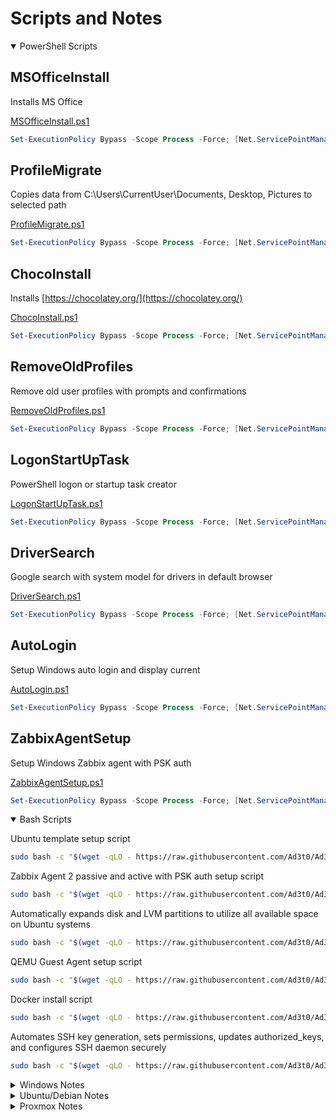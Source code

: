 # Scripts and Notes

<link rel="shortcut icon" type="image/x-icon" href="favicon.ico">
<script src="assets/js/copy-button.js"></script>

<details open="false">
<summary markdown="span"> PowerShell Scripts</summary>

## MSOfficeInstall

Installs MS Office

[MSOfficeInstall.ps1](https://raw.githubusercontent.com/Ad3t0/Ad3t0/master/powershell/MSOfficeInstall.ps1)

```powershell
Set-ExecutionPolicy Bypass -Scope Process -Force; [Net.ServicePointManager]::SecurityProtocol = [Net.SecurityProtocolType]::Tls12; iex ((New-Object System.Net.WebClient).DownloadString('https://raw.githubusercontent.com/Ad3t0/Ad3t0/master/powershell/MSOfficeInstall.ps1'))
```

## ProfileMigrate

Copies data from C:\Users\CurrentUser\Documents, Desktop, Pictures to selected path

[ProfileMigrate.ps1](https://raw.githubusercontent.com/Ad3t0/Ad3t0/master/powershell/ProfileMigrate.ps1)

```powershell
Set-ExecutionPolicy Bypass -Scope Process -Force; [Net.ServicePointManager]::SecurityProtocol = [Net.SecurityProtocolType]::Tls12; iex ((New-Object System.Net.WebClient).DownloadString('https://raw.githubusercontent.com/Ad3t0/Ad3t0/master/powershell/ProfileMigrate.ps1'))
```

## ChocoInstall

Installs [https://chocolatey.org/](https://chocolatey.org/)

[ChocoInstall.ps1](https://raw.githubusercontent.com/Ad3t0/Ad3t0/master/powershell/ChocoInstall.ps1)

```powershell
Set-ExecutionPolicy Bypass -Scope Process -Force; [Net.ServicePointManager]::SecurityProtocol = [Net.SecurityProtocolType]::Tls12; iex ((New-Object System.Net.WebClient).DownloadString('https://raw.githubusercontent.com/Ad3t0/Ad3t0/master/powershell/ChocoInstall.ps1'))
```

## RemoveOldProfiles

Remove old user profiles with prompts and confirmations

[RemoveOldProfiles.ps1](https://raw.githubusercontent.com/Ad3t0/Ad3t0/master/powershell/RemoveOldProfiles.ps1)

```powershell
Set-ExecutionPolicy Bypass -Scope Process -Force; [Net.ServicePointManager]::SecurityProtocol = [Net.SecurityProtocolType]::Tls12; iex ((New-Object System.Net.WebClient).DownloadString('https://raw.githubusercontent.com/Ad3t0/Ad3t0/master/powershell/RemoveOldProfiles.ps1'))
```

## LogonStartUpTask

PowerShell logon or startup task creator

[LogonStartUpTask.ps1](https://raw.githubusercontent.com/Ad3t0/Ad3t0/master/powershell/LogonStartUpTask.ps1)

```powershell
Set-ExecutionPolicy Bypass -Scope Process -Force; [Net.ServicePointManager]::SecurityProtocol = [Net.SecurityProtocolType]::Tls12; iex ((New-Object System.Net.WebClient).DownloadString('https://raw.githubusercontent.com/Ad3t0/Ad3t0/master/powershell/LogonStartUpTask.ps1'))
```

## DriverSearch

Google search with system model for drivers in default browser

[DriverSearch.ps1](https://raw.githubusercontent.com/Ad3t0/Ad3t0/master/powershell/DriverSearch.ps1)

```powershell
Set-ExecutionPolicy Bypass -Scope Process -Force; [Net.ServicePointManager]::SecurityProtocol = [Net.SecurityProtocolType]::Tls12; iex ((New-Object System.Net.WebClient).DownloadString('https://raw.githubusercontent.com/Ad3t0/Ad3t0/master/powershell/DriverSearch.ps1'))
```

## AutoLogin

Setup Windows auto login and display current

[AutoLogin.ps1](https://raw.githubusercontent.com/Ad3t0/Ad3t0/master/powershell/AutoLogin.ps1)

```powershell
Set-ExecutionPolicy Bypass -Scope Process -Force; [Net.ServicePointManager]::SecurityProtocol = [Net.SecurityProtocolType]::Tls12; iex ((New-Object System.Net.WebClient).DownloadString('https://raw.githubusercontent.com/Ad3t0/Ad3t0/master/powershell/AutoLogin.ps1'))
```

## ZabbixAgentSetup

Setup Windows Zabbix agent with PSK auth

[ZabbixAgentSetup.ps1](https://raw.githubusercontent.com/Ad3t0/Ad3t0/master/powershell/ZabbixAgentSetup.ps1)

```powershell
Set-ExecutionPolicy Bypass -Scope Process -Force; [Net.ServicePointManager]::SecurityProtocol = [Net.SecurityProtocolType]::Tls12; iex ((New-Object System.Net.WebClient).DownloadString('https://raw.githubusercontent.com/Ad3t0/Ad3t0/master/powershell/ZabbixAgentSetup.ps1'))
```

</details>

<details open="false">
<summary markdown="span"> Bash Scripts</summary>

Ubuntu template setup script

```bash
sudo bash -c "$(wget -qLO - https://raw.githubusercontent.com/Ad3t0/Ad3t0/master/bash/serverTemplateSetup.sh)"
```

Zabbix Agent 2 passive and active with PSK auth setup script

```bash
sudo bash -c "$(wget -qLO - https://raw.githubusercontent.com/Ad3t0/Ad3t0/master/bash/zabbixAgentSetup.sh)"
```

Automatically expands disk and LVM partitions to utilize all available space on Ubuntu systems

```bash
sudo bash -c "$(wget -qLO - https://raw.githubusercontent.com/Ad3t0/Ad3t0/master/bash/autoExpandLVM.sh)"
```

QEMU Guest Agent setup script

```bash
sudo bash -c "$(wget -qLO - https://raw.githubusercontent.com/Ad3t0/Ad3t0/master/bash/qemuAgentSetup.sh)"
```

Docker install script

```bash
sudo bash -c "$(wget -qLO - https://raw.githubusercontent.com/Ad3t0/Ad3t0/master/bash/installDocker.sh)"
```

Automates SSH key generation, sets permissions, updates authorized_keys, and configures SSH daemon securely

```bash
sudo bash -c "$(wget -qLO - https://raw.githubusercontent.com/Ad3t0/Ad3t0/master/bash/SshAuthConfigurator.sh)"
```

</details>

<details>
<summary markdown="span"> Windows Notes</summary>

### Convert Windows Server 2019 Evaluation to Standard

```powershell
DISM /online /Set-Edition:ServerStandard /ProductKey:N69G4-B89J2-4G8F4-WWYCC-J464C /AcceptEula
```

### Convert Windows Server 2019 Evaluation to Datacenter

```powershell
DISM /online /Set-Edition:ServerDatacenter /ProductKey:WMDGN-G9PQG-XVVXX-R3X43-63DFG /AcceptEula
```

### Convert Windows Server 2022 Evaluation to Datacenter

```powershell
DISM /online /Set-Edition:ServerDatacenter /ProductKey:WX4NM-KYWYW-QJJR4-XV3QB-6VM33 /AcceptEula
```

### Transfer all FSMO Roles

```powershell
Move-ADDirectoryServerOperationMasterRole "DC1" -OperationMasterRole 0,1,2,3,4
```

### Seize all FSMO Roles

```powershell
Move-ADDirectoryServerOperationMasterRole "DC1" -OperationMasterRole 0,1,2,3,4 -Force
```

### Reset Domain Admin Password Error 4000, 4007

```powershell
netdom resetpwd /server:PDC.domain.com /userd:Domain\domain_admin /passwordd:*
```

### Restore Deleted AD Object

```powershell
Get-ADObject -Filter {displayName -eq 'Full Name'} -IncludeDeletedObjects | Restore-ADObject
```

### Set time server to domain hierarchy

```powershell
Set-ItemProperty -Path "HKLM:\SYSTEM\CurrentControlSet\Services\w32time\TimeProviders\VMICTimeProvider" -Name "Enabled" -Value 0
w32tm /query /source
w32tm /config /syncfromflags:DOMHIER /update
w32tm /resync
```

### Set time server

```powershell
Set-ItemProperty -Path "HKLM:\SYSTEM\CurrentControlSet\Services\w32time\TimeProviders\VMICTimeProvider" -Name "Enabled" -Value 0
w32tm /config /manualpeerlist:time.nist.gov,0x1 /syncfromflags:manual /reliable:yes /update
net stop w32time
net start w32time
w32tm /resync /force
w32tm /query /configuration
```

### Generate and export .pfx cert

```powershell
$notafter = (Get-date).AddYears(10)
$cert = New-SelfSignedCertificate -certstorelocation cert:\localmachine\my -dnsname test.com -NotAfter $notafter
$pwd = ConvertTo-SecureString -String '12345678' -Force -AsPlainText
$path = 'cert:\localMachine\my\' + $cert.thumbprint
Export-PfxCertificate -cert $path -FilePath c:\cert.pfx -Password $pwd
```

</details>

<details>
<summary markdown="span"> Ubuntu/Debian Notes</summary>

Set Timezone

```bash
sudo timedatectl set-timezone America/Denver
```

Edit Crontab

```bash
sudo crontab -e
sudo service cron reload
```

Sysbench Benchmark

```bash
#Install if needed
apt install sysbench
#Run Benchmarks
sysbench cpu run
sysbench memory run
sysbench fileio --file-test-mode=seqwr run
sysbench fileio cleanup
```

Expand Disk Size

```bash
df -h
sudo lvextend -l +100%FREE /dev/ubuntu-vg/ubuntu-lv
sudo resize2fs /dev/mapper/ubuntu--vg-ubuntu--lv
```

Montor network interface bandwidth

```bash
tcptrack -i eno1
```

Disk Speed Test

```bash
hdparm -Tt /dev/sda
```

</details>

<details>
<summary markdown="span"> Proxmox Notes</summary>

Awesome Proxmox Community Scripts (Proxmox Helper Scripts VE 7 Post Install [https://community-scripts.github.io/ProxmoxVE/scripts](https://community-scripts.github.io/ProxmoxVE/scripts)

Change IP in

```bash
nano /etc/network/interfaces
nano /etc/hosts
```

Remove Node From Cluster

```bash
#Set to new number of nodes
pvecm expected 1
#Remove node2
pvecm delnode node2
```

ZFS Set Volsize

```bash
zfs set volsize=120G rpool/data/vm-<VM ID>-disk-<DISK ID>
```

Set dedicated network interface for replication

```bash
echo "migration: insecure,network=172.17.93.0/24" >> /etc/pve/datacenter.cfg
```

Manually Remove Snapshot

```bash
nano /etc/pve/qemu-server/<vmid>.conf
zfs list
zfs destroy
```

</details>
